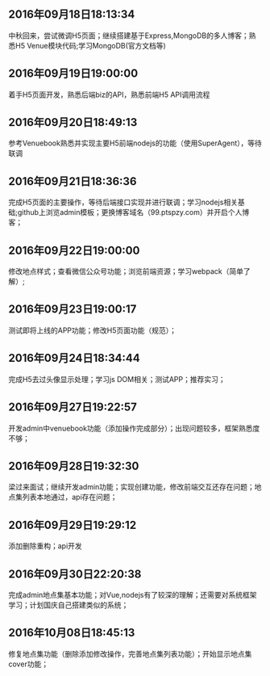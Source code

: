 ## 2016年09月18日18:13:34
中秋回来，尝试微调H5页面；继续搭建基于Express,MongoDB的多人博客；熟悉H5 Venue模块代码;学习MongoDB(官方文档等)
## 2016年09月19日19:00:00
着手H5页面开发，熟悉后端biz的API，熟悉前端H5 API调用流程
## 2016年09月20日18:49:13
参考Venuebook熟悉并实现主要H5前端nodejs的功能（使用SuperAgent），等待联调
## 2016年09月21日18:36:36
完成H5页面的主要操作，等待后端接口实现并进行联调；学习nodejs相关基础;github上浏览admin模板；更换博客域名（99.ptspzy.com）并开启个人博客；
## 2016年09月22日19:00:00
修改地点样式；查看微信公众号功能；浏览前端资源；学习webpack（简单了解）;
## 2016年09月23日19:00:17
测试即将上线的APP功能；修改H5页面功能（规范）；
## 2016年09月24日18:34:44
完成H5去过头像显示处理；学习js DOM相关；测试APP；推荐实习；
## 2016年09月27日19:22:57
开发admin中venuebook功能（添加操作完成部分）；出现问题较多，框架熟悉度不够；
## 2016年09月28日19:32:30
梁过来面试；继续开发admin功能；实现创建功能，修改前端交互还存在问题；地点集列表本地通过，api存在问题；
## 2016年09月29日19:29:12
添加删除重构；api开发
## 2016年09月30日22:20:38
完成admin地点集基本功能；对Vue,nodejs有了较深的理解；还需要对系统框架学习；计划国庆自己搭建类似的系统；
## 2016年10月08日18:45:13
修复地点集功能（删除添加修改操作，完善地点集列表功能）；开始显示地点集cover功能；

